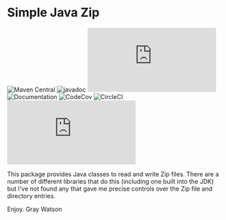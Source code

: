 Simple Java Zip
===============

![Maven Central](https://mvnrepository.com/artifact/com.j256.simplelogging/simplezip/latest)
![javadoc](https://javadoc.io/doc/com.j256.simplezip/simplezip)
![ChangeLog](https://github.com/j256/simplezip/blob/master/src/main/javadoc/doc-files/changelog.txt)
![Documentation](https://htmlpreview.github.io/?https://github.com/j256/simplezip/blob/master/src/main/javadoc/doc-files/simplezip.html)
![CodeCov](https://codecov.io/github/j256/simplezip/) ![CircleCI](https://circleci.com/gh/j256/simplezip)
![GitHub License](https://github.com/j256/simplezip/blob/master/LICENSE.txt)

This package provides Java classes to read and write Zip files.  There are a number of different libraries that do
this (including one built into the JDK) but I've not found any that gave me precise controls over the Zip file and
directory entries.

Enjoy.  Gray Watson
